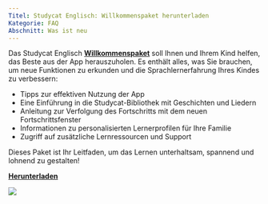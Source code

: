 ```yaml
---
Titel: Studycat Englisch: Willkommenspaket herunterladen
Kategorie: FAQ
Abschnitt: Was ist neu
---
```

Das Studycat Englisch **[Willkommenspaket](https://res.cloudinary.com/dam8jh3m8/image/upload/v1731059311/docs/Studycat-English-welcome-pack-en.pdf)** soll Ihnen und Ihrem Kind helfen, das Beste aus der App herauszuholen. Es enthält alles, was Sie brauchen, um neue Funktionen zu erkunden und die Sprachlernerfahrung Ihres Kindes zu verbessern:

* Tipps zur effektiven Nutzung der App
* Eine Einführung in die Studycat-Bibliothek mit Geschichten und Liedern
* Anleitung zur Verfolgung des Fortschritts mit dem neuen Fortschrittsfenster
* Informationen zu personalisierten Lernerprofilen für Ihre Familie
* Zugriff auf zusätzliche Lernressourcen und Support

Dieses Paket ist Ihr Leitfaden, um das Lernen unterhaltsam, spannend und lohnend zu gestalten!

**[Herunterladen](https://res.cloudinary.com/dam8jh3m8/image/upload/v1731059311/docs/Studycat-English-welcome-pack-en.pdf)**

![](https://help.Studycat.com/hc/article_attachments/40379484098969)